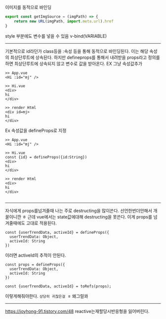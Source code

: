 
이미지를 동적으로 바인딩
```js
export const getImgSource = (imgPath) => {  
    return new URL(imgPath, import.meta.url).href  
}
```


style 부분에도 변수를 넣을 수 있음
v-bind(VARIABLE)

------
기본적으로 id라던가 class등을 :속성 등을 통해 동적으로 바인딩된다. 이는 해당 속성의 최상단루트에 상속된다.  하지만 defineprops를 통해서 내려받을 props라고 정의를 하면 최상단루트에 상속되지 않고 변수로 값을 받아온다.
EX  그냥 속성값추가
```
>> App.vue
<Hi :id="mj" />

>> Hi.vue
<div>
hi
</div>

>> render Html
<div id=mj>
hi
</div>
```
Ex 속성값을 defineProps로 지정
```
>> App.vue
<Hi :id="mj" />

>> Hi.vue
const {id} = defineProps({id:String})
<div>
hi
</div>

>> render Html
<div>
hi
</div>


```
----
자식에게 props를넘겨줄때 나는 주로 destructing을 많이쓴다. 선언한번더안해서 개꿀이니깐 ㅎ
근데 vue에서는 state값에대해 destructing을 못쓴다. 이게 props를 넘겨줄때에도 고대로 적용된다.
```
const {userTrendData, activeId} = defineProps({  
  userTrendData: Object,  
  activeId: String  
})
```
이러면 activeId의 추적이 안된다.

```
const props = defineProps({  
  userTrendData: Object,  
  activeId: String  
})  
  
const {userTrendData, activeId} = toRefs(props);
```
이렇게해줘야한다.
`상당히 귀찮은걸 ㅎ`
왜그럴꽈

------
https://joyhong-91.tistory.com/48
reactive는재할당시반응형을 잃어버린다.